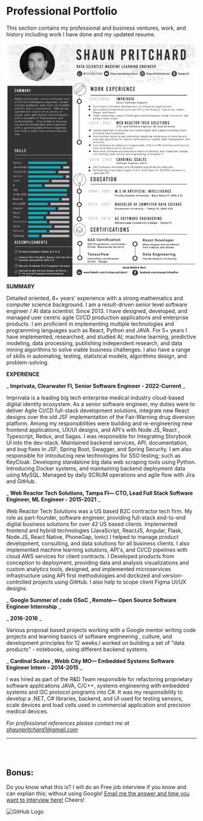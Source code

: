 # Professional Portfolio

This section contains my professional and business ventures, work, and history including work I have done and my updated resume.

![Shauns Portfolio](https://github.com/shaungt1/Shaun-Pritchard-Portfolio/blob/master/Professional/assets/shaunportfolio.png)

**SUMMARY**

Detailed oriented, 8+ years' experience with a strong mathematics and computer science background. I am a result-driven senior level software engineer / AI data scientist. Since 2013. I have designed, developed, and managed user centric agile CI/CD production applications and enterprise products. I am proficient in implementing multiple technologies and programming languages such as React, Python and JAVA. For 5+ years I have implemented, researched, and studied AI, machine learning, predictive modeling, data processing, publishing independent research, and data mining algorithms to solve viable business challenges. I also have a range of skills in automating, testing, statistical models, algorithms design, and problem-solving.

**EXPERIENCE**

_ **Imprivata, Clearwater Fl, Senior Software Engineer - 2022-Current** _

Imprivata is a leading big tech enterprise medical industry cloud-based digital identity ecosystem. As a senior software engineer, my duties were to deliver Agile CI/CD full-stack development solutions, integrate new React designs over the old JSF implementation of the Fair-Warning drug diversion platform. Among my responsibilities were building and re-engineering new frontend applications, UX/UI designs, and API's with Node JS, React , Typescript, Redux, and Sagas. I was responsible for Integrating Storybook UI into the dev-stack. Maintained backend services, API, documentation, and bug fixes in JSF, Spring Boot, Swagger, and Spring Security. I am also responsible for introducing new technologies for SSO testing; such as KeyCloak. Developing standalone big data web scraping tools using Python. Introducing Docker systems, and maintaining backend deployment data using MySQL. Managed by daily SCRUM operations and agile flow with Jira and GitHub.

_ **Web Reactor Tech Solutions, Tampa Fl— CTO, Lead Full Stack Software Engineer, ML Engineer - 2015-2021** _

Web Reactor Tech Solutions was a US based B2C contractor tech firm. My role as part-founder, software engineer, providing full-stack end-to-end digital business solutions for over 42 US based clients. Implemented frontend and hybrid technologies (JavaScript, ReactJS, Angular, Flask, Node.JS, React Native, PhoneGap, Ionic) I helped to manage product development, consulting, and data solutions for all business clients. I also implemented machine learning solutions, API's, and CI/CD pipelines with cloud AWS services for client contracts. I Developed products from conception to deployment, providing data and analysis visualizations and custom analytics tools, designed, and implemented microservices infrastructure using API first methodologies and dockized and version-controlled projects using GitHub. I also help to scope client Figma UI/UX designs.

_ **Google Summer of code GSoC , Remote— Open Source Software Engineer Internship** _

_ **2016-2016** _

Various proposal based projects working with a Google mentor writing code projects and learning basics of software engineering , culture, and development principles for 12 weeks.I worked on building a set of "data products" - notebooks, using different backend systems.

_ **Cardinal Scales , Webb City MO— Embedded Systems Software Engineer Intern - 2014-2015** _

I was hired as part of the R&D Team responsible for refactoring proprietary software applications JAVA, C/C++, systems engineering with embedded systems and I2C protocol programs into C#. It was my responsibility to develop a .NET, C# libraries, backend, and UI used for testing sensors, scale devices and load cells used in commercial application and precision medical devices.

_For professional references please contact me at_ [_shaunpritchard1@gmail.com_](mailto:shaunpritchard1@gmail.com)

<hr>
<br>
<br>

## Bonus:
 Do you know what this is? I will do an Free job interview if you know and can explian this; without using Google! [Email me the answer and time you want to interview here!](shaun@webreactor.us) Cheers!

 ![GitHub Logo]( https://www.researchgate.net/profile/Andreas_Ketterer/publication/316828699/figure/fig3/AS:669404337565697@1536609839396/color-online-Bloch-sphere-representation-of-the-Bloch-vector-v-for-qubits-d-2.png)


<!-- dictonaries-->
[website]: https://shaunpritchard.org
[twitter]: https://twitter.com/ShaunPx1
[youtube]: https://www.youtube.com/channel/shaunpx1/
[instagram]: https://www.instagram.com/ShaunPx1/
[linkedin]: https://www.linkedin.com/in/shaun-pritchard/
[facebook]: https://www.facebook.com/shaunPX1
